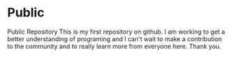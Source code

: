 # Public
Public Repository
This is my first repository on github. I am working to get a better understanding of programing and I can't wait to make a contribution to the community and to really learn more from everyone here.
Thank you. 
